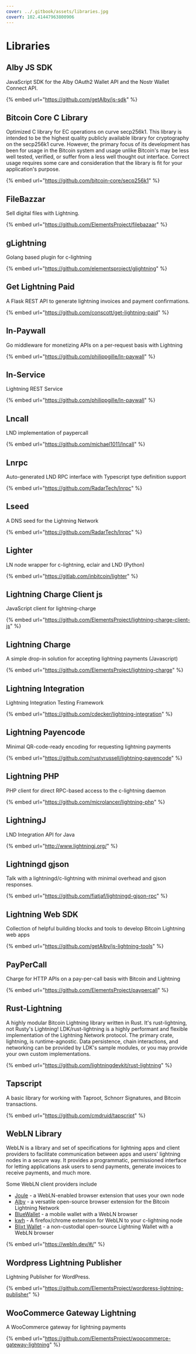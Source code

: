 ```yaml
---
cover: ../.gitbook/assets/libraries.jpg
coverY: 102.41447963800906
---
```


# Libraries

## Alby JS SDK

JavaScript SDK for the Alby OAuth2 Wallet API and the Nostr Wallet Connect API.

{% embed url="https://github.com/getAlby/js-sdk" %}

## Bitcoin Core C Library

Optimized C library for EC operations on curve secp256k1. This library is intended to be the highest quality publicly available library for cryptography on the secp256k1 curve. However, the primary focus of its development has been for usage in the Bitcoin system and usage unlike Bitcoin's may be less well tested, verified, or suffer from a less well thought out interface. Correct usage requires some care and consideration that the library is fit for your application's purpose.

{% embed url="https://github.com/bitcoin-core/secp256k1" %}

## FileBazzar

Sell digital files with Lightning.

{% embed url="https://github.com/ElementsProject/filebazaar" %}

## gLightning

Golang based plugin for c-lightning

{% embed url="https://github.com/elementsproject/glightning" %}

## Get Lightning Paid

A Flask REST API to generate lightning invoices and payment confirmations.

{% embed url="https://github.com/conscott/get-lightning-paid" %}

## ln-Paywall

Go middleware for monetizing APIs on a per-request basis with Lightning

{% embed url="https://github.com/philippgille/ln-paywall" %}

## ln-Service

Lightning REST Service

{% embed url="https://github.com/philippgille/ln-paywall" %}

## Lncall

LND implementation of paypercall

{% embed url="https://github.com/michael1011/lncall" %}

## Lnrpc

Auto-generated LND RPC interface with Typescript type definition support

{% embed url="https://github.com/RadarTech/lnrpc" %}

## Lseed

A DNS seed for the Lightning Network

{% embed url="https://github.com/RadarTech/lnrpc" %}

## Lighter

LN node wrapper for c-lightning, eclair and LND (Python)

{% embed url="https://gitlab.com/inbitcoin/lighter" %}

## Lightning Charge Client js

JavaScript client for lightning-charge

{% embed url="https://github.com/ElementsProject/lightning-charge-client-js" %}

## Lightning Charge

A simple drop-in solution for accepting lightning payments (Javascript)

{% embed url="https://github.com/ElementsProject/lightning-charge" %}

## Lightning Integration

Lightning Integration Testing Framework

{% embed url="https://github.com/cdecker/lightning-integration" %}

## Lightning Payencode

Minimal QR-code-ready encoding for requesting lightning payments

{% embed url="https://github.com/rustyrussell/lightning-payencode" %}

## Lightning PHP

PHP client for direct RPC-based access to the c-lightning daemon

{% embed url="https://github.com/microlancer/lightning-php" %}

## LightningJ

LND Integration API for Java

{% embed url="http://www.lightningj.org/" %}

## Lightningd gjson

Talk with a lightningd/c-lightning with minimal overhead and gjson responses.

{% embed url="https://github.com/fiatjaf/lightningd-gjson-rpc" %}

## Lightning Web SDK

Collection of helpful building blocks and tools to develop Bitcoin Lightning web apps

{% embed url="https://github.com/getAlby/js-lightning-tools" %}

## PayPerCall

Charge for HTTP APIs on a pay-per-call basis with Bitcoin and Lightning&#x20;

{% embed url="https://github.com/ElementsProject/paypercall" %}

## Rust-Lightning

A highly modular Bitcoin Lightning library written in Rust. It's rust-lightning, not Rusty's Lightning! LDK/rust-lightning is a highly performant and flexible implementation of the Lightning Network protocol. The primary crate, lightning, is runtime-agnostic. Data persistence, chain interactions, and networking can be provided by LDK's sample modules, or you may provide your own custom implementations.

{% embed url="https://github.com/lightningdevkit/rust-lightning" %}

## Tapscript

A basic library for working with Taproot, Schnorr Signatures, and Bitcoin transactions.

{% embed url="https://github.com/cmdruid/tapscript" %}

## WebLN Library

WebLN is a library and set of specifications for lightning apps and client providers to facilitate communication between apps and users' lightning nodes in a secure way. It provides a programmatic, permissioned interface for letting applications ask users to send payments, generate invoices to receive payments, and much more.

Some WebLN client providers include

* [Joule](https://lightningjoule.com/) - a WebLN-enabled browser extension that uses your own node
* [Alby](https://github.com/getAlby/lightning-browser-extension) - a versatile open-source browser extension for the Bitcoin Lightning Network
* [BlueWallet](https://bluewallet.io/) - a mobile wallet with a WebLN browser
* [kwh](https://github.com/fiatjaf/kwh/) - A firefox/chrome extension for WebLN to your c-lightning node
* [Blixt Wallet](https://blixtwallet.github.io/) - a non-custodial open-source Lightning Wallet with a WebLN browser

{% embed url="https://webln.dev/#/" %}

## Wordpress Lightning Publisher&#x20;

Lightning Publisher for WordPress.

{% embed url="https://github.com/ElementsProject/wordpress-lightning-publisher" %}

## WooCommerce Gateway Lightning

A WooCommerce gateway for lightning payments

{% embed url="https://github.com/ElementsProject/woocommerce-gateway-lightning" %}

